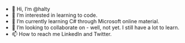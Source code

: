 - 👋 Hi, I’m @halty
- 👀 I’m interested in learning to code.
- 🌱 I’m currently learning C# through Microsoft online material. 
- 💞️ I’m looking to collaborate on - well, not yet. I still have a lot to learn. 
- 📫 How to reach me LinkedIn and Twitter. 

<!---
mghalty/mghalty is a ✨ special ✨ repository because its `README.md` (this file) appears on your GitHub profile.
You can click the Preview link to take a look at your changes.
--->
